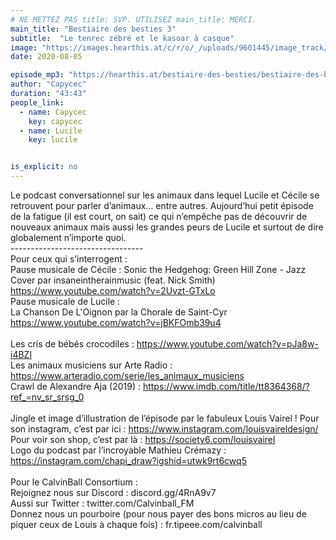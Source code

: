 ```yaml
---
# NE METTEZ PAS title: SVP. UTILISEZ main_title: MERCI.
main_title: "Bestiaire des besties 3"
subtitle:  "Le tenrec zébré et le kasoar à casque"
image: "https://images.hearthis.at/c/r/o/_/uploads/9601445/image_track/5014696/w1400_h1400_q70_m1596662817----cropped_1596662814150.jpg"
date: 2020-08-05

episode_mp3: "https://hearthis.at/bestiaire-des-besties/bestiaire-des-besties-3-le-tenrec-zebre-et-le-kasoar-a-casque/listen.mp3?s=USK"
author: "Capycec"
duration: "43:43"
people_link: 
  - name: Capycec
    key: capycec
  - name: Lucile
    key: lucile


is_explicit: no
---
```


<PodcastHeader/>

<!-- ECRIRE LA DESCRIPTION DE L'EPISODE SOUS CETTE LIGNE -->
Le podcast conversationnel sur les animaux dans lequel Lucile et Cécile se retrouvent pour parler d’animaux… entre autres. Aujourd’hui petit épisode de la fatigue (il est court, on sait) ce qui n’empêche pas de découvrir de nouveaux animaux mais aussi les grandes peurs de Lucile et surtout de dire globalement n’importe quoi.<br>---------------------------------<br>Pour ceux qui s’interrogent :<br>Pause musicale de Cécile : Sonic the Hedgehog: Green Hill Zone - Jazz Cover par insaneintherainmusic (feat. Nick Smith) https://www.youtube.com/watch?v=2Uvzt-GTxLo<br>Pause musicale de Lucile : <br>La Chanson De L'Oignon par la Chorale de Saint-Cyr https://www.youtube.com/watch?v=jBKFOmb39u4<br><br>Les cris de bébés crocodiles : https://www.youtube.com/watch?v=pJa8w-i4BZI<br>Les animaux musiciens sur Arte Radio : https://www.arteradio.com/serie/les_animaux_musiciens<br>Crawl de Alexandre Aja (2019) : https://www.imdb.com/title/tt8364368/?ref_=nv_sr_srsg_0<br><br>Jingle et image d’illustration de l’épisode par le fabuleux Louis Vairel ! Pour son instagram, c’est par ici : https://www.instagram.com/louisvaireldesign/ <br>Pour voir son shop, c’est par là : https://society6.com/louisvairel<br>Logo du podcast par l’incroyable Mathieu Crémazy : https://instagram.com/chapi_draw?igshid=utwk9rt6cwq5<br><br>Pour le CalvinBall Consortium :<br>Rejoignez nous sur Discord : discord.gg/4RnA9v7<br>Aussi sur Twitter : twitter.com/Calvinball_FM<br>Donnez nous un pourboire (pour nous payer des bons micros au lieu de piquer ceux de Louis à chaque fois) : fr.tipeee.com/calvinball

